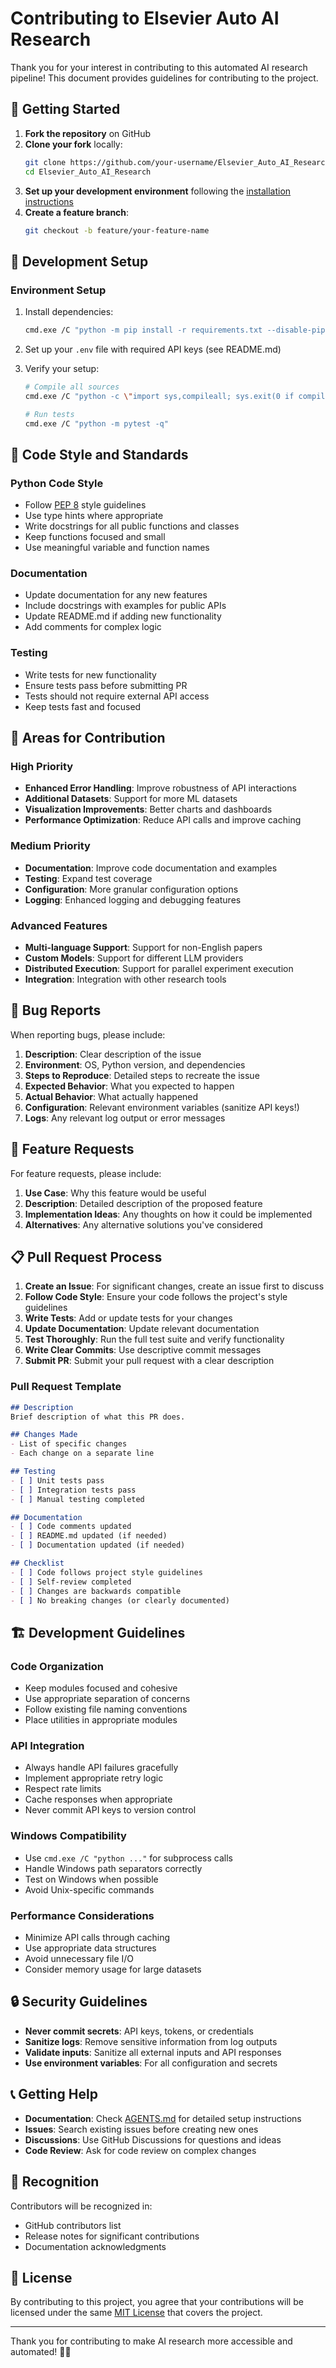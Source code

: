# Contributing to Elsevier Auto AI Research

Thank you for your interest in contributing to this automated AI research pipeline! This document provides guidelines for contributing to the project.

## 🚀 Getting Started

1. **Fork the repository** on GitHub
2. **Clone your fork** locally:
   ```bash
   git clone https://github.com/your-username/Elsevier_Auto_AI_Research.git
   cd Elsevier_Auto_AI_Research
   ```
3. **Set up your development environment** following the [installation instructions](README.md#installation)
4. **Create a feature branch**:
   ```bash
   git checkout -b feature/your-feature-name
   ```

## 🧪 Development Setup

### Environment Setup
1. Install dependencies:
   ```bash
   cmd.exe /C "python -m pip install -r requirements.txt --disable-pip-version-check"
   ```

2. Set up your `.env` file with required API keys (see README.md)

3. Verify your setup:
   ```bash
   # Compile all sources
   cmd.exe /C "python -c \"import sys,compileall; sys.exit(0 if compileall.compile_dir('.', force=True, quiet=1) else 1)\""
   
   # Run tests
   cmd.exe /C "python -m pytest -q"
   ```

## 📝 Code Style and Standards

### Python Code Style
- Follow [PEP 8](https://pep8.org/) style guidelines
- Use type hints where appropriate
- Write docstrings for all public functions and classes
- Keep functions focused and small
- Use meaningful variable and function names

### Documentation
- Update documentation for any new features
- Include docstrings with examples for public APIs
- Update README.md if adding new functionality
- Add comments for complex logic

### Testing
- Write tests for new functionality
- Ensure tests pass before submitting PR
- Tests should not require external API access
- Keep tests fast and focused

## 🔧 Areas for Contribution

### High Priority
- **Enhanced Error Handling**: Improve robustness of API interactions
- **Additional Datasets**: Support for more ML datasets
- **Visualization Improvements**: Better charts and dashboards
- **Performance Optimization**: Reduce API calls and improve caching

### Medium Priority
- **Documentation**: Improve code documentation and examples
- **Testing**: Expand test coverage
- **Configuration**: More granular configuration options
- **Logging**: Enhanced logging and debugging features

### Advanced Features
- **Multi-language Support**: Support for non-English papers
- **Custom Models**: Support for different LLM providers
- **Distributed Execution**: Support for parallel experiment execution
- **Integration**: Integration with other research tools

## 🐛 Bug Reports

When reporting bugs, please include:

1. **Description**: Clear description of the issue
2. **Environment**: OS, Python version, and dependencies
3. **Steps to Reproduce**: Detailed steps to recreate the issue
4. **Expected Behavior**: What you expected to happen
5. **Actual Behavior**: What actually happened
6. **Configuration**: Relevant environment variables (sanitize API keys!)
7. **Logs**: Any relevant log output or error messages

## 🚀 Feature Requests

For feature requests, please include:

1. **Use Case**: Why this feature would be useful
2. **Description**: Detailed description of the proposed feature
3. **Implementation Ideas**: Any thoughts on how it could be implemented
4. **Alternatives**: Any alternative solutions you've considered

## 📋 Pull Request Process

1. **Create an Issue**: For significant changes, create an issue first to discuss
2. **Follow Code Style**: Ensure your code follows the project's style guidelines
3. **Write Tests**: Add or update tests for your changes
4. **Update Documentation**: Update relevant documentation
5. **Test Thoroughly**: Run the full test suite and verify functionality
6. **Write Clear Commits**: Use descriptive commit messages
7. **Submit PR**: Submit your pull request with a clear description

### Pull Request Template

```markdown
## Description
Brief description of what this PR does.

## Changes Made
- List of specific changes
- Each change on a separate line

## Testing
- [ ] Unit tests pass
- [ ] Integration tests pass
- [ ] Manual testing completed

## Documentation
- [ ] Code comments updated
- [ ] README.md updated (if needed)
- [ ] Documentation updated (if needed)

## Checklist
- [ ] Code follows project style guidelines
- [ ] Self-review completed
- [ ] Changes are backwards compatible
- [ ] No breaking changes (or clearly documented)
```

## 🏗️ Development Guidelines

### Code Organization
- Keep modules focused and cohesive
- Use appropriate separation of concerns
- Follow existing file naming conventions
- Place utilities in appropriate modules

### API Integration
- Always handle API failures gracefully
- Implement appropriate retry logic
- Respect rate limits
- Cache responses when appropriate
- Never commit API keys to version control

### Windows Compatibility
- Use `cmd.exe /C "python ..."` for subprocess calls
- Handle Windows path separators correctly
- Test on Windows when possible
- Avoid Unix-specific commands

### Performance Considerations
- Minimize API calls through caching
- Use appropriate data structures
- Avoid unnecessary file I/O
- Consider memory usage for large datasets

## 🔒 Security Guidelines

- **Never commit secrets**: API keys, tokens, or credentials
- **Sanitize logs**: Remove sensitive information from log outputs
- **Validate inputs**: Sanitize all external inputs and API responses
- **Use environment variables**: For all configuration and secrets

## 📞 Getting Help

- **Documentation**: Check [AGENTS.md](AGENTS.md) for detailed setup instructions
- **Issues**: Search existing issues before creating new ones
- **Discussions**: Use GitHub Discussions for questions and ideas
- **Code Review**: Ask for code review on complex changes

## 🙏 Recognition

Contributors will be recognized in:
- GitHub contributors list
- Release notes for significant contributions
- Documentation acknowledgments

## 📄 License

By contributing to this project, you agree that your contributions will be licensed under the same [MIT License](LICENSE) that covers the project.

---

Thank you for contributing to make AI research more accessible and automated! 🤖✨